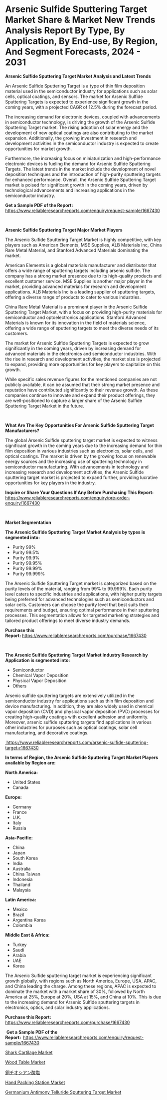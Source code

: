 <p><h1>Arsenic Sulfide Sputtering Target Market Share & Market New Trends Analysis Report By Type, By Application, By End-use, By Region, And Segment Forecasts, 2024 - 2031</h1></p><p><strong>Arsenic Sulfide Sputtering Target Market Analysis and Latest Trends</strong></p>
<p><p>An Arsenic Sulfide Sputtering Target is a type of thin film deposition material used in the semiconductor industry for applications such as solar cells, optical coatings, and sensors. The market for Arsenic Sulfide Sputtering Targets is expected to experience significant growth in the coming years, with a projected CAGR of 12.5% during the forecast period.</p><p>The increasing demand for electronic devices, coupled with advancements in semiconductor technology, is driving the growth of the Arsenic Sulfide Sputtering Target market. The rising adoption of solar energy and the development of new optical coatings are also contributing to the market expansion. Additionally, the growing investment in research and development activities in the semiconductor industry is expected to create opportunities for market growth.</p><p>Furthermore, the increasing focus on miniaturization and high-performance electronic devices is fueling the demand for Arsenic Sulfide Sputtering Targets. The latest trends in the market include the development of novel deposition techniques and the introduction of high-purity sputtering targets for enhanced performance. Overall, the Arsenic Sulfide Sputtering Target market is poised for significant growth in the coming years, driven by technological advancements and increasing applications in the semiconductor industry.</p></p>
<p><strong>Get a Sample PDF of the Report:&nbsp;</strong> <a href="https://www.reliableresearchreports.com/enquiry/request-sample/1667430">https://www.reliableresearchreports.com/enquiry/request-sample/1667430</a></p>
<p>&nbsp;</p>
<p><strong>Arsenic Sulfide Sputtering Target Major Market Players</strong></p>
<p><p>The Arsenic Sulfide Sputtering Target Market is highly competitive, with key players such as American Elements, MSE Supplies, ALB Materials Inc, China Rare Metal Material, and Stanford Advanced Materials dominating the market. </p><p>American Elements is a global materials manufacturer and distributor that offers a wide range of sputtering targets including arsenic sulfide. The company has a strong market presence due to its high-quality products and excellent customer service. MSE Supplies is another major player in the market, providing advanced materials for research and development applications. ALB Materials Inc is a leading supplier of sputtering targets, offering a diverse range of products to cater to various industries.</p><p>China Rare Metal Material is a prominent player in the Arsenic Sulfide Sputtering Target Market, with a focus on providing high-purity materials for semiconductor and optoelectronics applications. Stanford Advanced Materials is known for its innovation in the field of materials science, offering a wide range of sputtering targets to meet the diverse needs of its customers.</p><p>The market for Arsenic Sulfide Sputtering Targets is expected to grow significantly in the coming years, driven by increasing demand for advanced materials in the electronics and semiconductor industries. With the rise in research and development activities, the market size is projected to expand, providing more opportunities for key players to capitalize on this growth.</p><p>While specific sales revenue figures for the mentioned companies are not publicly available, it can be assumed that their strong market presence and reputation have contributed significantly to their revenue growth. As these companies continue to innovate and expand their product offerings, they are well-positioned to capture a larger share of the Arsenic Sulfide Sputtering Target Market in the future.</p></p>
<p>&nbsp;</p>
<p><strong>What Are The Key Opportunities For Arsenic Sulfide Sputtering Target Manufacturers?</strong></p>
<p><p>The global Arsenic Sulfide sputtering target market is expected to witness significant growth in the coming years due to the increasing demand for thin film deposition in various industries such as electronics, solar cells, and optical coatings. The market is driven by the growing focus on renewable energy sources and the increasing use of sputtering technology in semiconductor manufacturing. With advancements in technology and increasing research and development activities, the Arsenic Sulfide sputtering target market is projected to expand further, providing lucrative opportunities for key players in the industry.</p></p>
<p><strong>Inquire or Share Your Questions If Any Before Purchasing This Report:</strong> <a href="https://www.reliableresearchreports.com/enquiry/pre-order-enquiry/1667430">https://www.reliableresearchreports.com/enquiry/pre-order-enquiry/1667430</a></p>
<p>&nbsp;</p>
<p><strong>Market Segmentation</strong></p>
<p><strong>The Arsenic Sulfide Sputtering Target Market Analysis by types is segmented into:</strong></p>
<p><ul><li>Purity 99%</li><li>Purity 99.5%</li><li>Purity 99.9%</li><li>Purity 99.95%</li><li>Purity 99.99%</li><li>Purity 99.999%</li></ul></p>
<p><p>The Arsenic Sulfide Sputtering Target market is categorized based on the purity levels of the material, ranging from 99% to 99.999%. Each purity level caters to specific industries and applications, with higher purity targets being preferred for advanced technologies such as semiconductors and solar cells. Customers can choose the purity level that best suits their requirements and budget, ensuring optimal performance in their sputtering processes. This segmentation allows for targeted marketing strategies and tailored product offerings to meet diverse industry demands.</p></p>
<p><strong>Purchase this Report:&nbsp;</strong><a href="https://www.reliableresearchreports.com/purchase/1667430">https://www.reliableresearchreports.com/purchase/1667430</a></p>
<p>&nbsp;</p>
<p><strong>The Arsenic Sulfide Sputtering Target Market Industry Research by Application is segmented into:</strong></p>
<p><ul><li>Semiconductor</li><li>Chemical Vapor Deposition</li><li>Physical Vapor Deposition</li><li>Others</li></ul></p>
<p><p>Arsenic sulfide sputtering targets are extensively utilized in the semiconductor industry for applications such as thin film deposition and device manufacturing. In addition, they are also widely used in chemical vapor deposition (CVD) and physical vapor deposition (PVD) processes for creating high-quality coatings with excellent adhesion and uniformity. Moreover, arsenic sulfide sputtering targets find applications in various other industries for purposes such as optical coatings, solar cell manufacturing, and decorative coatings.</p></p>
<p><a href="https://www.reliableresearchreports.com/arsenic-sulfide-sputtering-target-r1667430">&nbsp;https://www.reliableresearchreports.com/arsenic-sulfide-sputtering-target-r1667430</a></p>
<p><strong>In terms of Region, the Arsenic Sulfide Sputtering Target Market Players available by Region are:</strong></p>
<p>
    <p> <strong> North America: </strong>
        <ul>
            <li>United States</li>
            <li>Canada</li>
        </ul>
        </p> 
    <p> <strong> Europe: </strong>
        <ul>
            <li>Germany</li>
            <li>France</li>
            <li>U.K.</li>
            <li>Italy</li>
            <li>Russia</li>
        </ul>
        </p> 
    <p> <strong> Asia-Pacific: </strong>
        <ul>
            <li>China</li>
            <li>Japan</li>
            <li>South Korea</li>
            <li>India</li>
            <li>Australia</li>
            <li>China Taiwan</li>
            <li>Indonesia</li>
            <li>Thailand</li>
            <li>Malaysia</li>
        </ul>
        </p> 
    <p> <strong> Latin America: </strong>
        <ul>
            <li>Mexico</li>
            <li>Brazil</li>
            <li>Argentina Korea</li>
            <li>Colombia</li>
        </ul>
        </p> 
    <p> <strong> Middle East & Africa: </strong>
        <ul>
            <li>Turkey</li>
            <li>Saudi</li>
            <li>Arabia</li>
            <li>UAE</li>
            <li>Korea</li>
        </ul>
    </p>
    </p>
<p><p>The Arsenic Sulfide sputtering target market is experiencing significant growth globally, with regions such as North America, Europe, USA, APAC, and China leading the charge. Among these regions, APAC is expected to dominate the market with a market share of 30%, followed by North America at 25%, Europe at 20%, USA at 15%, and China at 10%. This is due to the increasing demand for Arsenic Sulfide sputtering targets in electronics, optics, and solar industry applications.</p></p>
<p><strong>Purchase this Report: </strong><a href="https://www.reliableresearchreports.com/purchase/1667430">https://www.reliableresearchreports.com/purchase/1667430</a></p>
<p>&nbsp;<strong>Get a Sample PDF of the Report:&nbsp;&nbsp;</strong><a href="https://www.reliableresearchreports.com/enquiry/request-sample/1667430">https://www.reliableresearchreports.com/enquiry/request-sample/1667430</a></p>
<p><strong></strong></p>
<p><p><a href="https://issuu.com/reportprime-2/docs/shark-cartilage-market-size-2030.pptx">Shark Cartilage Market</a></p><p><a href="https://www.linkedin.com/pulse/wood-tablenbspmarket-focuses-market-share-size-projected-0wehc">Wood Table Market</a></p><p><a href="https://github.com/FrancoWeber2023/Market-Research-Report-List-1/blob/main/141668257063.md">銅チオシアン酸塩</a></p><p><a href="https://www.linkedin.com/pulse/hand-packing-station-market-research-report-its-history-9hc0c">Hand Packing Station Market</a></p><p><a href="https://github.com/Sarissaschmalingtr6fz2739/Market-Research-Report-List-2/blob/main/germanium-antimony-telluride-sputtering-target-market.md">Germanium Antimony Telluride Sputtering Target Market</a></p></p>